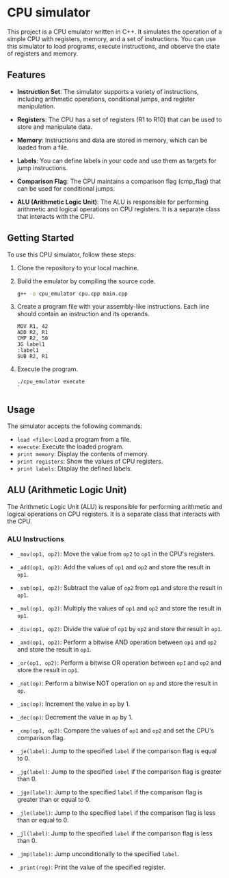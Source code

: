# CPU simulator

This project is a CPU emulator written in C++. It simulates the operation of a simple CPU with registers, memory, and a set of instructions. You can use this simulator to load programs, execute instructions, and observe the state of registers and memory.

## Features

- **Instruction Set**: The simulator supports a variety of instructions, including arithmetic operations, conditional jumps, and register manipulation.

- **Registers**: The CPU has a set of registers (R1 to R10) that can be used to store and manipulate data.

- **Memory**: Instructions and data are stored in memory, which can be loaded from a file.

- **Labels**: You can define labels in your code and use them as targets for jump instructions.

- **Comparison Flag**: The CPU maintains a comparison flag (cmp_flag) that can be used for conditional jumps.

- **ALU (Arithmetic Logic Unit)**: The ALU is responsible for performing arithmetic and logical operations on CPU registers. It is a separate class that interacts with the CPU.

## Getting Started

To use this CPU simulator, follow these steps:

1. Clone the repository to your local machine.

2. Build the emulator by compiling the source code.

   ```bash
   g++ -o cpu_emulator cpu.cpp main.cpp
   ```

3. Create a program file with your assembly-like instructions. Each line should contain an instruction and its operands.

   ```assembly
   MOV R1, 42
   ADD R2, R1
   CMP R2, 50
   JG label1
   :label1
   SUB R2, R1
   ```

4. Execute the program.

   ```bash
   ./cpu_emulator execute
   `

## Usage

The simulator accepts the following commands:

- `load <file>`: Load a program from a file.
- `execute`: Execute the loaded program.
- `print memory`: Display the contents of memory.
- `print registers`: Show the values of CPU registers.
- `print labels`: Display the defined labels.

## ALU (Arithmetic Logic Unit)

The Arithmetic Logic Unit (ALU) is responsible for performing arithmetic and logical operations on CPU registers. It is a separate class that interacts with the CPU.

### ALU Instructions

- `_mov(op1, op2)`: Move the value from `op2` to `op1` in the CPU's registers.

- `_add(op1, op2)`: Add the values of `op1` and `op2` and store the result in `op1`.

- `_sub(op1, op2)`: Subtract the value of `op2` from `op1` and store the result in `op1`.

- `_mul(op1, op2)`: Multiply the values of `op1` and `op2` and store the result in `op1`.

- `_div(op1, op2)`: Divide the value of `op1` by `op2` and store the result in `op1`.

- `_and(op1, op2)`: Perform a bitwise AND operation between `op1` and `op2` and store the result in `op1`.

- `_or(op1, op2)`: Perform a bitwise OR operation between `op1` and `op2` and store the result in `op1`.

- `_not(op)`: Perform a bitwise NOT operation on `op` and store the result in `op`.

- `_inc(op)`: Increment the value in `op` by 1.

- `_dec(op)`: Decrement the value in `op` by 1.

- `_cmp(op1, op2)`: Compare the values of `op1` and `op2` and set the CPU's comparison flag.

- `_je(label)`: Jump to the specified `label` if the comparison flag is equal to 0.

- `_jg(label)`: Jump to the specified `label` if the comparison flag is greater than 0.

- `_jge(label)`: Jump to the specified `label` if the comparison flag is greater than or equal to 0.

- `_jle(label)`: Jump to the specified `label` if the comparison flag is less than or equal to 0.

- `_jl(label)`: Jump to the specified `label` if the comparison flag is less than 0.

- `_jmp(label)`: Jump unconditionally to the specified `label`.

- `_print(reg)`: Print the value of the specified register.
